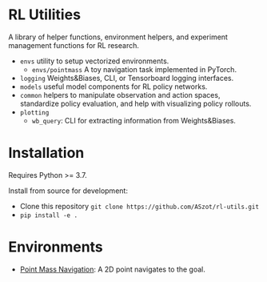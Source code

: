 # RL Utilities
A library of helper functions, environment helpers, and experiment management functions for RL research.
* `envs` utility to setup vectorized environments.
    * `envs/pointmass` A toy navigation task implemented in PyTorch.
* `logging` Weights&Biases, CLI, or Tensorboard logging interfaces.
* `models` useful model components for RL policy networks.
* `common`  helpers to manipulate observation and action spaces, standardize policy evaluation, and help with visualizing policy rollouts.
* `plotting`
    * `wb_query`: CLI for extracting information from Weights&Biases.


# Installation
Requires Python >= 3.7.

Install from source for development:
* Clone this repository `git clone https://github.com/ASzot/rl-utils.git`
* `pip install -e .`

# Environments
* [Point Mass Navigation](https://github.com/ASzot/rl-helper/tree/main/rl_utils/envs/pointmass): A 2D point navigates to the goal.
